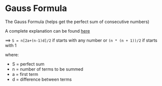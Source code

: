 # Gauss Formula

The Gauss Formula (helps get the perfect sum of consecutive numbers)

A complete explanation can be found [here](http://mathcentral.uregina.ca/qq/database/qq.02.06/jo1.html)

==> `S = n[2a+(n-1)d]/2` if starts with any number or `(n * (n + 1))/2` if starts with 1

where: 
- S = perfect sum
- n = number of terms to be summed
- a = first term
- d = difference between terms